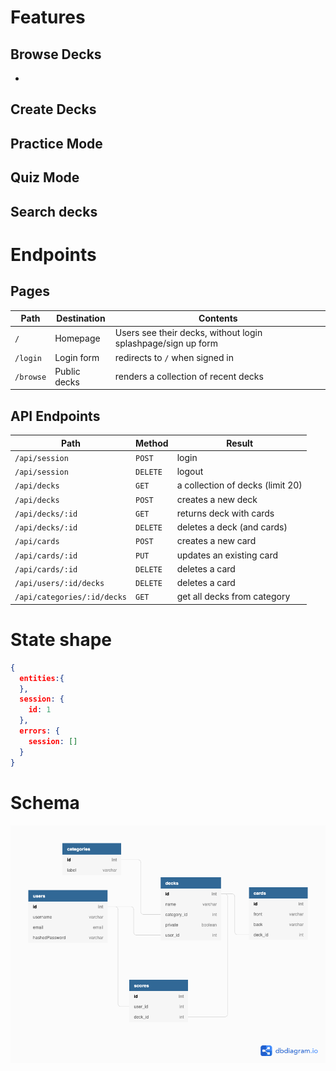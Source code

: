 # Features
## Browse Decks
  -

## Create Decks

## Practice Mode

## Quiz Mode

## Search decks

# Endpoints
## Pages
| Path     | Destination  | Contents                                                      |
|----------|--------------|---------------------------------------------------------------|
| `/`      | Homepage     | Users see their decks, without login splashpage/sign up form  |
| `/login` | Login form   | redirects to `/` when signed in                               |
| `/browse`| Public decks | renders a collection of recent decks                          |

## API Endpoints
| Path                        | Method   | Result                           |
|-----------------------------|----------|----------------------------------|
| `/api/session`              | `POST`   | login                            |
| `/api/session`              | `DELETE` | logout                           |
| `/api/decks`                | `GET`    | a collection of decks (limit 20) |
| `/api/decks`                | `POST`   | creates a new deck               |
| `/api/decks/:id`            | `GET`    | returns deck with cards          |
| `/api/decks/:id`            | `DELETE` | deletes a deck (and cards)       |
| `/api/cards`                | `POST`   | creates a new card               |
| `/api/cards/:id`            | `PUT`    | updates an existing card         |
| `/api/cards/:id`            | `DELETE` | deletes a card                   |
| `/api/users/:id/decks`      | `DELETE` | deletes a card                   |
| `/api/categories/:id/decks` | `GET`    | get all decks from category                  |


# State shape
```json
{
  entities:{
  },
  session: {
    id: 1
  },
  errors: {
    session: []
  }
}
```
# Schema
![schema](images/Schema.png)
